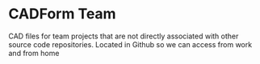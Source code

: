 # CADForm Team
CAD files for team projects that are not directly associated with other source code repositories.
Located in Github so we can access from work and from home
